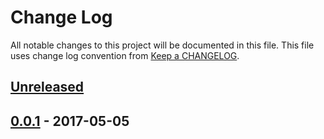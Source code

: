 # Change Log
All notable changes to this project will be documented in this file.
This file uses change log convention from [Keep a CHANGELOG](http://keepachangelog.com).

## [Unreleased]

## [0.0.1] - 2017-05-05

[Unreleased]: https://github.com/luismayta/zsh-docker-aliases/compare/0.0.1...HEAD
[0.0.1]: https://github.com/luismayta/zsh-docker-aliases/compare/0.0.0...0.0.1

[CHANGELOG.md]: CHANGELOG.md
[CONTRIBUTING.md]: CONTRIBUTING.md
[LICENCE]: LICENCE
[README.md]: README.md

